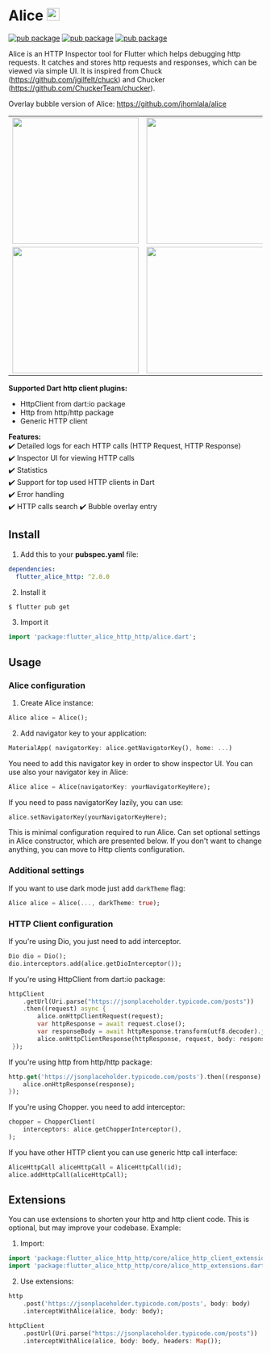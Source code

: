 # Alice <img src="https://raw.githubusercontent.com/eduardoazvd17/flutter-alice-http/main/media/logo.png" width="25px">

[![pub package](https://img.shields.io/pub/v/flutter_alice_http.svg)](https://pub.dev/packages/flutter_alice_http)
[![pub package](https://img.shields.io/github/license/eduardoazvd17/flutter-alice-http.svg?style=flat)](https://github.com/eduardoazvd17/flutter-alice-http)
[![pub package](https://img.shields.io/badge/platform-flutter-blue.svg)](https://github.com/eduardoazvd17/flutter-alice-http)

Alice is an HTTP Inspector tool for Flutter which helps debugging http requests. 
It catches and stores http requests and responses, which can be viewed via simple UI. 
It is inspired from Chuck (https://github.com/jgilfelt/chuck) and Chucker (https://github.com/ChuckerTeam/chucker).


Overlay bubble version of Alice: https://github.com/jhomlala/alice

<table>
  <tr>
    <td>
		<img width="250px" src="https://raw.githubusercontent.com/eduardoazvd17/flutter-alice-http/main/media/1.png">
    </td>
    <td>
       <img width="250px" src="https://raw.githubusercontent.com/eduardoazvd17/flutter-alice-http/main/media/2.png">
    </td>
    <td>
       <img width="250px" src="https://raw.githubusercontent.com/eduardoazvd17/flutter-alice-http/main/media/3.png">
    </td>
    <td>
       <img width="250px" src="https://raw.githubusercontent.com/eduardoazvd17/flutter-alice-http/main/media/4.png">
    </td>
     <td>
       <img width="250px" src="https://raw.githubusercontent.com/eduardoazvd17/flutter-alice-http/main/media/5.png">
    </td>
    <td>
       <img width="250px" src="https://raw.githubusercontent.com/eduardoazvd17/flutter-alice-http/main/media/6.png">
    </td>
  </tr>
  <tr>
    <td>
	<img width="250px" src="https://raw.githubusercontent.com/eduardoazvd17/flutter-alice-http/main/media/7.png">
    </td>
    <td>
       <img width="250px" src="https://raw.githubusercontent.com/eduardoazvd17/flutter-alice-http/main/media/8.png">
    </td>
    <td>
       <img width="250px" src="https://raw.githubusercontent.com/eduardoazvd17/flutter-alice-http/main/media/9.png">
    </td>
    <td>
       <img width="250px" src="https://raw.githubusercontent.com/eduardoazvd17/flutter-alice-http/main/media/10.png">
    </td>
    <td>
       <img width="250px" src="https://raw.githubusercontent.com/eduardoazvd17/flutter-alice-http/main/media/11.png">
    </td>
     <td>
       <img width="250px" src="https://raw.githubusercontent.com/eduardoazvd17/flutter-alice-http/main/media/12.png">
    </td>
  </tr>

</table>

**Supported Dart http client plugins:**

- HttpClient from dart:io package
- Http from http/http package
- Generic HTTP client

**Features:**  
✔️ Detailed logs for each HTTP calls (HTTP Request, HTTP Response)  
✔️ Inspector UI for viewing HTTP calls  
✔️ Statistics  
✔️ Support for top used HTTP clients in Dart  
✔️ Error handling  
✔️ HTTP calls search
✔️ Bubble overlay entry

## Install

1. Add this to your **pubspec.yaml** file:

```yaml
dependencies:
  flutter_alice_http: ^2.0.0
```

2. Install it

```bash
$ flutter pub get
```

3. Import it

```dart
import 'package:flutter_alice_http_http/alice.dart';
```

## Usage
### Alice configuration
1. Create Alice instance:

```dart
Alice alice = Alice();
```

2. Add navigator key to your application:

```dart
MaterialApp( navigatorKey: alice.getNavigatorKey(), home: ...)
```

You need to add this navigator key in order to show inspector UI.
You can use also your navigator key in Alice:

```dart
Alice alice = Alice(navigatorKey: yourNavigatorKeyHere);
```

If you need to pass navigatorKey lazily, you can use:
```dart
alice.setNavigatorKey(yourNavigatorKeyHere);
```
This is minimal configuration required to run Alice. Can set optional settings in Alice constructor, which are presented below. If you don't want to change anything, you can move to Http clients configuration.

### Additional settings
If you want to use dark mode just add `darkTheme` flag:

```dart
Alice alice = Alice(..., darkTheme: true);
```

### HTTP Client configuration
If you're using Dio, you just need to add interceptor.

```dart
Dio dio = Dio();
dio.interceptors.add(alice.getDioInterceptor());
```


If you're using HttpClient from dart:io package:

```dart
httpClient
	.getUrl(Uri.parse("https://jsonplaceholder.typicode.com/posts"))
	.then((request) async {
		alice.onHttpClientRequest(request);
		var httpResponse = await request.close();
		var responseBody = await httpResponse.transform(utf8.decoder).join();
		alice.onHttpClientResponse(httpResponse, request, body: responseBody);
 });
```

If you're using http from http/http package:

```dart
http.get('https://jsonplaceholder.typicode.com/posts').then((response) {
    alice.onHttpResponse(response);
});
```

If you're using Chopper. you need to add interceptor:

```dart
chopper = ChopperClient(
    interceptors: alice.getChopperInterceptor(),
);
```

If you have other HTTP client you can use generic http call interface:
```dart
AliceHttpCall aliceHttpCall = AliceHttpCall(id);
alice.addHttpCall(aliceHttpCall);
```

## Extensions
You can use extensions to shorten your http and http client code. This is optional, but may improve your codebase.
Example:
1. Import:
```dart
import 'package:flutter_alice_http_http/core/alice_http_client_extensions.dart';
import 'package:flutter_alice_http_http/core/alice_http_extensions.dart';
```

2. Use extensions:
```dart
http
    .post('https://jsonplaceholder.typicode.com/posts', body: body)
    .interceptWithAlice(alice, body: body);
```

```dart
httpClient
    .postUrl(Uri.parse("https://jsonplaceholder.typicode.com/posts"))
    .interceptWithAlice(alice, body: body, headers: Map());
```
